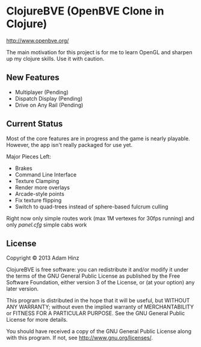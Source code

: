 # ClojureBVE (OpenBVE Clone in Clojure)

http://www.openbve.org/

The main motivation for this project is for me to learn OpenGL and
sharpen up my clojure skills. Use it with caution.

## New Features

* Multiplayer (Pending)
* Dispatch Display (Pending)
* Drive on Any Rail (Pending)

## Current Status

Most of the core features are in progress and the game is nearly
playable. However, the app isn't really packaged for use yet.

Major Pieces Left:
* Brakes
* Command Line Interface
* Texture Clamping
* Render more overlays
* Arcade-style points
* Fix texture flipping
* Switch to quad-trees instead of sphere-based fulcrum culling

Right now only simple routes work (max 1M vertexes for 30fps running)
and only *panel.cfg* simple cabs work

## License

Copyright © 2013 Adam Hinz

ClojureBVE is free software: you can redistribute it and/or modify
it under the terms of the GNU General Public License as published by the
Free Software Foundation, either version 3 of the License, or (at your
option) any later version.

This program is distributed in the hope that it will be useful, but
WITHOUT ANY WARRANTY; without even the implied warranty of
MERCHANTABILITY or FITNESS FOR A PARTICULAR PURPOSE.  See the GNU
General Public License for more details.

You should have received a copy of the GNU General Public License along
with this program.  If not, see <http://www.gnu.org/licenses/>.
